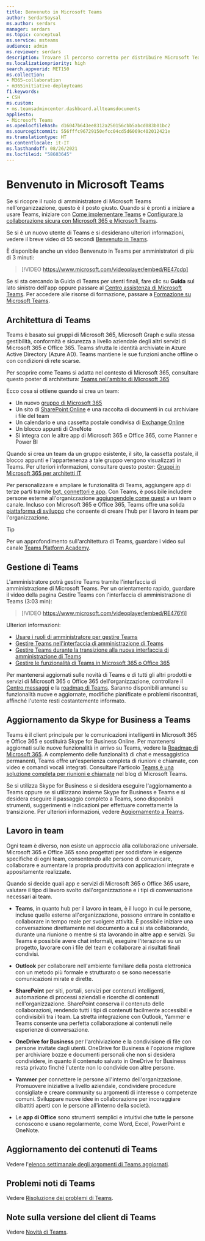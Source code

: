 ```yaml
---
title: Benvenuto in Microsoft Teams
author: SerdarSoysal
ms.author: serdars
manager: serdars
ms.topic: conceptual
ms.service: msteams
audience: admin
ms.reviewer: serdars
description: Trovare il percorso corretto per distribuire Microsoft Teams nell'organizzazione. Altre informazioni sull'infrastruttura e l'utilizzo di Teams con Office 365 o Microsoft 365.
ms.localizationpriority: high
search.appverid: MET150
ms.collection:
- M365-collaboration
- m365initiative-deployteams
f1.keywords:
- CSH
ms.custom:
- ms.teamsadmincenter.dashboard.allteamsdocuments
appliesto:
- Microsoft Teams
ms.openlocfilehash: d16047b643ee8312a250156cbb5abcd083b01bc2
ms.sourcegitcommit: 556fffc96729150efcc04cd5d6069c402012421e
ms.translationtype: HT
ms.contentlocale: it-IT
ms.lasthandoff: 08/26/2021
ms.locfileid: "58603645"
---
```

# <a name="welcome-to-microsoft-teams"></a>Benvenuto in Microsoft Teams
Se si ricopre il ruolo di amministratore di Microsoft Teams nell'organizzazione, questo è il posto giusto. Quando si è pronti a iniziare a usare Teams, iniziare con [Come implementare Teams](./deploy-overview.md) e [Configurare la collaborazione sicura con Microsoft 365 e Microsoft Teams](/microsoft-365/solutions/setup-secure-collaboration-with-teams).

Se si è un nuovo utente di Teams e si desiderano ulteriori informazioni, vedere il breve video di 55 secondi [Benvenuto in Teams](https://www.youtube.com/embed/s3aQV3T0D6c).

È disponibile anche un video Benvenuto in Teams per amministratori di più di 3 minuti:

> [!VIDEO https://www.microsoft.com/videoplayer/embed/RE47cdp]

Se si sta cercando la Guida di Teams per utenti finali, fare clic su **Guida** sul lato sinistro dell'app oppure passare al [Centro assistenza di Microsoft Teams](https://support.office.com/teams). Per accedere alle risorse di formazione, passare a [Formazione su Microsoft Teams](training-microsoft-teams-landing-page.md). 

## <a name="teams-architecture"></a>Architettura di Teams

Teams è basato sui gruppi di Microsoft 365, Microsoft Graph e sulla stessa gestibilità, conformità e sicurezza a livello aziendale degli altri servizi di Microsoft 365 e Office 365. Teams sfrutta le identità archiviate in Azure Active Directory (Azure AD). Teams mantiene le sue funzioni anche offline o con condizioni di rete scarse.

Per scoprire come Teams si adatta nel contesto di Microsoft 365, consultare questo poster di architettura: [Teams nell'ambito di Microsoft 365](teams-architecture-solutions-posters.md#teams-as-part-of-microsoft-365)

Ecco cosa si ottiene quando si crea un team:
- Un nuovo [gruppo di Microsoft 365](office-365-groups.md)
- Un sito di [SharePoint Online](sharepoint-onedrive-interact.md) e una raccolta di documenti in cui archiviare i file del team
- Un calendario e una cassetta postale condivisa di [Exchange Online](exchange-teams-interact.md)
- Un blocco appunti di OneNote
- Si integra con le altre app di Microsoft 365 e Office 365, come Planner e Power BI

Quando si crea un team da un gruppo esistente, il sito, la cassetta postale, il blocco appunti e l'appartenenza a tale gruppo vengono visualizzati in Teams. Per ulteriori informazioni, consultare questo poster: [Gruppi in Microsoft 365 per architetti IT](teams-architecture-solutions-posters.md#groups-in-microsoft-365)

Per personalizzare e ampliare le funzionalità di Teams, aggiungere app di terze parti tramite [bot, connettori e app](deploy-apps-microsoft-teams-landing-page.md). Con Teams, è possibile includere persone esterne all'organizzazione [aggiungendole come guest](guest-access.md) a un team o canale. Incluso con Microsoft 365 e Office 365, Teams offre una solida [piattaforma di sviluppo](/microsoftteams/platform) che consente di creare l'hub per il lavoro in team per l'organizzazione. 

> [!TIP]
> Per un approfondimento sull'architettura di Teams, guardare i video sul canale [Teams Platform Academy](https://aka.ms/TeamsPlatformAcademy).


## <a name="managing-teams"></a>Gestione di Teams

L'amministratore potrà gestire Teams tramite l'interfaccia di amministrazione di Microsoft Teams. Per un orientamento rapido, guardare il video della pagina Gestire Teams con l'interfaccia di amministrazione di Teams (3:03 min):

> [!VIDEO https://www.microsoft.com/videoplayer/embed/RE476Yi]

Ulteriori informazioni:

- [Usare i ruoli di amministratore per gestire Teams](using-admin-roles.md)
- [Gestire Teams nell'interfaccia di amministrazione di Teams](manage-teams-skypeforbusiness-admin-center.md)
- [Gestire Teams durante la transizione alla nuova interfaccia di amministrazione di Teams](manage-teams-in-modern-portal.md)
- [Gestire le funzionalità di Teams in Microsoft 365 o Office 365](enable-features-office-365.md)

Per mantenersi aggiornati sulle novità di Teams e di tutti gli altri prodotti e servizi di Microsoft 365 o Office 365 dell'organizzazione, controllare il [Centro messaggi](https://admin.microsoft.com/AdminPortal/Home#/MessageCenter) e la [roadmap di Teams](https://www.microsoft.com/microsoft-365/roadmap?rtc=1&filters=Microsoft%20Teams). Saranno disponibili annunci su funzionalità nuove e aggiornate, modifiche pianificate e problemi riscontrati, affinché l'utente resti costantemente informato. 

## <a name="upgrade-from-skype-for-business-to-teams"></a>Aggiornamento da Skype for Business a Teams
Teams è il client principale per le comunicazioni intelligenti in Microsoft 365 e Office 365 e sostituirà Skype for Business Online. Per mantenersi aggiornati sulle nuove funzionalità in arrivo su Teams, vedere la [Roadmap di Microsoft 365](https://aka.ms/O365Roadmap). A complemento delle funzionalità di chat e messaggistica permanenti, Teams offre un'esperienza completa di riunioni e chiamate, con video e comandi vocali integrati. Consultare l'articolo [Teams è una soluzione completa per riunioni e chiamate](https://techcommunity.microsoft.com/t5/Microsoft-Teams-Blog/Microsoft-Teams-is-now-a-complete-meeting-and-calling-solution/ba-p/236042) nel blog di Microsoft Teams.

Se si utilizza Skype for Business e si desidera eseguire l'aggiornamento a Teams oppure se si utilizzano insieme Skype for Business e Teams e si desidera eseguire il passaggio completo a Teams, sono disponibili strumenti, suggerimenti e indicazioni per effettuare correttamente la transizione. Per ulteriori informazioni, vedere [Aggiornamento a Teams](upgrade-start-here.md).

## <a name="teamwork"></a>Lavoro in team
Ogni team è diverso, non esiste un approccio alla collaborazione universale. Microsoft 365 e Office 365 sono progettati per soddisfare le esigenze specifiche di ogni team, consentendo alle persone di comunicare, collaborare e aumentare la propria produttività con applicazioni integrate e appositamente realizzate.

Quando si decide quali app e servizi di Microsoft 365 o Office 365 usare, valutare il tipo di lavoro svolto dall'organizzazione e i tipi di conversazione necessari ai team. 

- **Teams**, in quanto hub per il lavoro in team, è il luogo in cui le persone, incluse quelle esterne all'organizzazione, possono entrare in contatto e collaborare in tempo reale per svolgere attività. È possibile iniziare una conversazione direttamente nel documento a cui si sta collaborando, durante una riunione o mentre si sta lavorando in altre app e servizi. Su Teams è possibile avere chat informali, eseguire l'iterazione su un progetto, lavorare con i file del team e collaborare ai risultati finali condivisi. 

- **Outlook** per collaborare nell'ambiente familiare della posta elettronica con un metodo più formale e strutturato o se sono necessarie comunicazioni mirate e dirette.

- **SharePoint** per siti, portali, servizi per contenuti intelligenti, automazione di processi aziendali e ricerche di contenuti nell'organizzazione. SharePoint conserva il contenuto delle collaborazioni, rendendo tutti i tipi di contenuti facilmente accessibili e condivisibili tra i team. La stretta integrazione con Outlook, Yammer e Teams consente una perfetta collaborazione ai contenuti nelle esperienze di conversazione.

- **OneDrive for Business** per l'archiviazione e la condivisione di file con persone invitate dagli utenti. OneDrive for Business è l'opzione migliore per archiviare bozze e documenti personali che non si desidera condividere, in quanto il contenuto salvato in OneDrive for Business resta privato finché l'utente non lo condivide con altre persone.

- **Yammer** per connettere le persone all'interno dell'organizzazione. Promuovere iniziative a livello aziendale, condividere procedure consigliate e creare community su argomenti di interesse o competenze comuni. Sviluppare nuove idee in collaborazione per incoraggiare dibattiti aperti con le persone all'interno della società.

- Le **app di Office** sono strumenti semplici e intuitivi che tutte le persone conoscono e usano regolarmente, come Word, Excel, PowerPoint e OneNote. 

## <a name="teams-content-updates"></a>Aggiornamento dei contenuti di Teams

Vedere l'[elenco settimanale degli argomenti di Teams aggiornati](teams-updates.md).

## <a name="teams-known-issues"></a>Problemi noti di Teams

Vedere [Risoluzione dei problemi di Teams](/MicrosoftTeams/troubleshoot/teams).

## <a name="teams-client-release-notes"></a>Note sulla versione del client di Teams

Vedere [Novità di Teams](https://support.office.com/article/what-s-new-in-microsoft-teams-d7092a6d-c896-424c-b362-a472d5f105de).